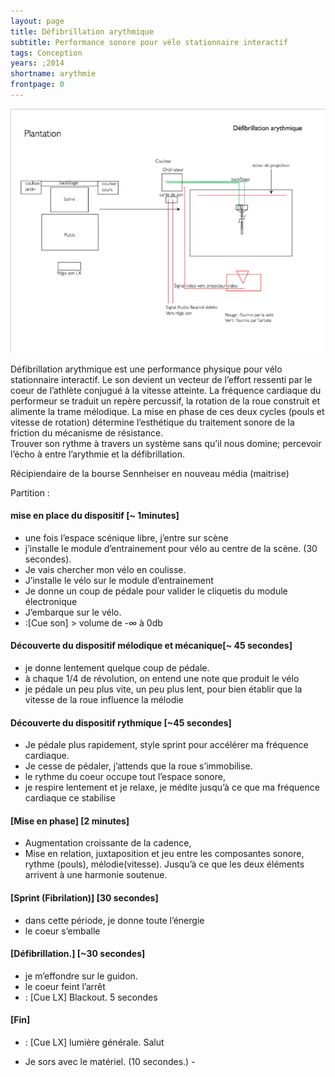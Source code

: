 ```yaml
---
layout: page
title: Défibrillation arythmique
subtitle: Performance sonore pour vélo stationnaire interactif
tags: Conception
years: ;2014
shortname: arythmie
frontpage: 0
---
```

![arythmie](arythmie_01.png)

Défibrillation arythmique est une performance physique pour vélo stationnaire interactif. 
Le son devient un vecteur de l’effort ressenti par le coeur de l’athlète conjugué à la vitesse atteinte. La fréquence cardiaque du performeur se traduit un repère percussif, la rotation de la roue construit et alimente la trame mélodique.
La mise en phase de ces deux cycles (pouls et vitesse de rotation) détermine l’esthétique du traitement sonore de la friction du mécanisme de résistance.  
Trouver son rythme à travers un système sans qu’il nous domine; percevoir l’écho à entre l’arythmie et la défibrillation. 
 
 

 Récipiendaire de la bourse Sennheiser en nouveau média (maitrise) 
 
 
 
Partition : 

#### mise en place du dispositif [~ 1minutes]

* une fois l’espace scénique libre, j’entre sur scène
* j’installe le module d’entrainement pour vélo au centre de la scène. (30 secondes). 
* Je vais chercher mon vélo en coulisse.
* J’installe le vélo sur le module d’entrainement
* Je donne un coup de pédale pour valider le cliquetis du module électronique
* J’embarque sur le vélo.
* :[Cue son] > volume de -∞ à 0db

#### Découverte du dispositif mélodique et mécanique[~ 45 secondes] 

* je donne lentement quelque coup de pédale.
* à chaque 1/4 de révolution, on entend une note que produit le vélo 
* je pédale un peu plus vite, un peu plus lent, pour bien établir que la vitesse de la roue influence la mélodie

#### Découverte du dispositif rythmique [~45 secondes]

* Je pédale plus rapidement, style sprint pour accélérer ma fréquence cardiaque. 
* Je cesse de pédaler, j’attends que la roue s’immobilise.
* le rythme du coeur occupe tout l’espace sonore,
* je respire lentement et je relaxe, je médite jusqu’à ce que ma fréquence cardiaque ce stabilise

#### [Mise en phase] [2 minutes]
* Augmentation croissante de la cadence,
* Mise en relation, juxtaposition et jeu entre les composantes sonore, rythme (pouls),
mélodie(vitesse). Jusqu’à ce que les deux éléments arrivent à une harmonie soutenue.

#### [Sprint (Fibrilation)] [30 secondes]
* dans cette période, je donne toute l’énergie 
* le coeur s’emballe


#### [Défibrillation.] [~30 secondes]
* je m’effondre sur le guidon.
* le coeur feint l’arrêt
* : [Cue LX] Blackout. 5 secondes

#### [Fin]
* : [Cue LX] lumière générale. Salut

* Je sors avec le matériel. (10 secondes.) -



